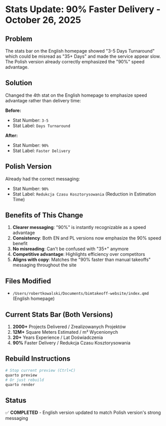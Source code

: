 # Stats Update: 90% Faster Delivery - October 26, 2025

## Problem
The stats bar on the English homepage showed "3-5 Days Turnaround" which could be misread as "35+ Days" and made the service appear slow. The Polish version already correctly emphasized the "90%" speed advantage.

## Solution
Changed the 4th stat on the English homepage to emphasize speed advantage rather than delivery time:

**Before:**
- Stat Number: `3-5`
- Stat Label: `Days Turnaround`

**After:**
- Stat Number: `90%`
- Stat Label: `Faster Delivery`

## Polish Version
Already had the correct messaging:
- Stat Number: `90%`
- Stat Label: `Redukcja Czasu Kosztorysowania` (Reduction in Estimation Time)

## Benefits of This Change
1. **Clearer messaging**: "90%" is instantly recognizable as a speed advantage
2. **Consistency**: Both EN and PL versions now emphasize the 90% speed benefit
3. **No misreading**: Can't be confused with "35+" anymore
4. **Competitive advantage**: Highlights efficiency over competitors
5. **Aligns with copy**: Matches the "90% faster than manual takeoffs" messaging throughout the site

## Files Modified
- `/Users/robertkowalski/Documents/bimtakeoff-website/index.qmd` (English homepage)

## Current Stats Bar (Both Versions)
1. **2000+** Projects Delivered / Zrealizowanych Projektów
2. **12M+** Square Meters Estimated / m² Wycenionych
3. **20+** Years Experience / Lat Doświadczenia
4. **90%** Faster Delivery / Redukcja Czasu Kosztorysowania

## Rebuild Instructions
```bash
# Stop current preview (Ctrl+C)
quarto preview
# Or just rebuild
quarto render
```

## Status
✅ **COMPLETED** - English version updated to match Polish version's strong messaging

